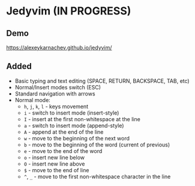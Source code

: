 # Jedyvim (IN PROGRESS)

## Demo
https://alexeykarnachev.github.io/jedyvim/

## Added
- Basic typing and text editing (SPACE, RETURN, BACKSPACE, TAB, etc)
- Normal/Insert modes switch (ESC)
- Standard navigation with arrows
- Normal mode:
    - `h`, `j`, `k`, `l` - keys movement
    - `i` - switch to insert mode (insert-style)
    - `I` - insert at the first non-whitespace at the line
    - `a` - switch to insert mode (append-style)
    - `A` - append at the end of the line
    - `w` - move to the beginning of the next word
    - `b` - move to the beginning of the word (current of previous)
    - `e` - move to the end of the word
    - `o` - insert new line below
    - `O` - insert new line above
    - `$` - move to the end of line
    - `^`, `_` - move to the first non-whitespace character in the line
